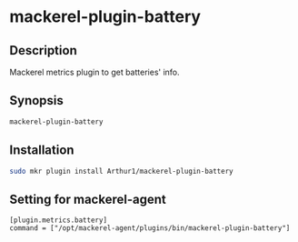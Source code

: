 # mackerel-plugin-battery

## Description

Mackerel metrics plugin to get batteries' info.

## Synopsis

```sh
mackerel-plugin-battery
```

## Installation

```sh
sudo mkr plugin install Arthur1/mackerel-plugin-battery
```

## Setting for mackerel-agent

```
[plugin.metrics.battery]
command = ["/opt/mackerel-agent/plugins/bin/mackerel-plugin-battery"]
```
